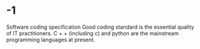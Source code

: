 # -1
Software coding specification  Good coding standard is the essential quality of IT practitioners. C + + (including c) and python are the mainstream programming languages at present.
